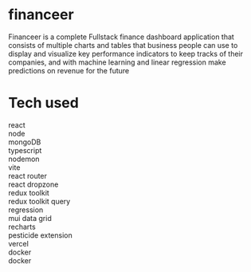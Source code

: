 # financeer

Financeer is a complete Fullstack finance dashboard application that consists of multiple charts and tables that business people can use to display and visualize key performance indicators to keep tracks of their companies, and with machine learning and linear regression make predictions on revenue for the future

# Tech used

react<br/>
node<br/>
mongoDB<br/>
typescript<br/>
nodemon<br/>
vite<br/>
react router<br/>
react dropzone<br/>
redux toolkit<br/>
redux toolkit query<br/>
regression<br/>
mui data grid<br/>
recharts<br/>
pesticide extension<br/>
vercel<br/>
docker<br/>
docker
